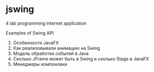 # jswing
4 lab programming internet application

Examples of Swing API

1) Особенности JavaFX
2) Как реализовывали анимацию на Swing
3) Модель обработки событий в Java
4) Сколько JFrame может быть в Swing и сколько Stage в JavaFX
5) Менеджеры компоновки
